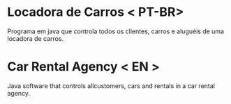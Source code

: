 # Locadora de Carros < PT-BR>
Programa em java que controla todos os clientes, carros e aluguéis de uma locadora de carros.

# Car Rental Agency < EN >
Java software that controls allcustomers, cars and rentals in a car rental agency.
